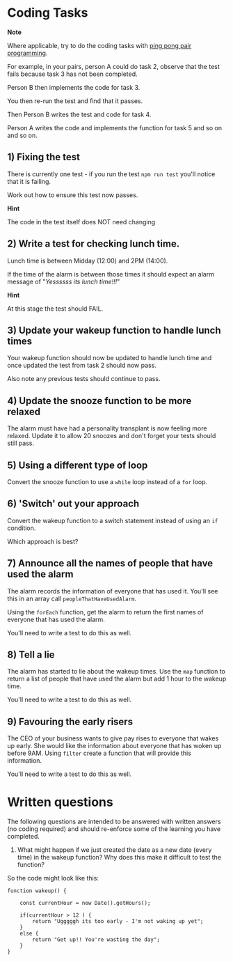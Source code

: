 # Coding Tasks

**Note**

Where applicable, try to do the coding tasks with [ping pong pair programming](http://wiki.c2.com/?PairProgrammingPingPongPattern). 

For example, in your pairs, person A could do task 2, observe that the test fails because task 3 has not been completed. 

Person B then implements the code for task 3. 

You then re-run the test and find that it passes.

Then Person B writes the test and code for task 4.

Person A writes the code and implements the function for task 5 and so on and so on.

## 1) Fixing the test

There is currently one test - if you run the test `npm run test` you'll notice that it is failing.

Work out how to ensure this test now passes.

**Hint**

The code in the test itself does NOT need changing

## 2) Write a test for checking lunch time.

Lunch time is between Midday (12:00) and 2PM (14:00).

If the time of the alarm is between those times it should expect an alarm message of "_Yessssss its lunch time!!!_"

**Hint**

At this stage the test should FAIL.

## 3) Update your wakeup function to handle lunch times

Your wakeup function should now be updated to handle lunch time and once updated the test from task 2 should now pass.

Also note any previous tests should continue to pass.

## 4) Update the snooze function to be more relaxed

The alarm must have had a personality transplant is now feeling more relaxed. Update it to allow 20 snoozes and don't forget your tests should still pass.

## 5) Using a different type of loop

Convert the snooze function to use a `while` loop instead of a `for` loop.

## 6) 'Switch' out your approach

Convert the wakeup function to a switch statement instead of using an `if` condition. 

Which approach is best?

## 7) Announce all the names of people that have used the alarm

The alarm records the information of everyone that has used it. You'll see this in an array call `peopleThatHaveUsedAlarm`.

Using the `forEach` function, get the alarm to return the first names of everyone that has used the alarm. 

You'll need to write a test to do this as well.

## 8) Tell a lie

The alarm has started to lie about the wakeup times. Use the `map` function to return a list of people that have used the alarm but add 1 hour to the wakeup time.

You'll need to write a test to do this as well.

## 9) Favouring the early risers

The CEO of your business wants to give pay rises to everyone that wakes up early. She would like the information about everyone that has woken up before 9AM. Using `filter` create a function that will provide this information.

You'll need to write a test to do this as well.


# Written questions

The following questions are intended to be answered with written answers (no coding required) and should re-enforce some of the learning you have completed.

1) What might happen if we just created the date as a new date (every time) in the wakeup function? Why does this make it difficult to test the function?

So the code might look like this:

```
function wakeup() {

    const currentHour = new Date().getHours();

    if(currentHour > 12 ) {
        return "Ugggggh its too early - I'm not waking up yet";
    }
    else {
        return "Get up!! You're wasting the day";
    }
}
```


